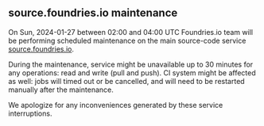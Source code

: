 
## source.foundries.io maintenance

On Sun, 2024-01-27 between 02:00 and 04:00 UTC Foundries.io team will be performing scheduled maintenance on the main source-code service [source.foundries.io](https://source.foundries.io).

During the maintenance, service might be unavailable up to 30 minutes for any operations: read and write (pull and push).
CI system might be affected as well: jobs will timed out or be cancelled, and will need to be restarted manually after the maintenance.

We apologize for any inconveniences generated by these service interruptions.
